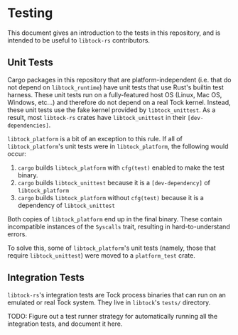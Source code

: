 Testing
=======

This document gives an introduction to the tests in this repository, and is
intended to be useful to `libtock-rs` contributors.

## Unit Tests

Cargo packages in this repository that are platform-independent (i.e. that do
not depend on `libtock_runtime`) have unit tests that use Rust's builtin test
harness. These unit tests run on a fully-featured host OS (Linux, Mac OS,
Windows, etc...) and therefore do not depend on a real Tock kernel. Instead,
these unit tests use the fake kernel provided by `libtock_unittest`. As a
result, most `libtock-rs` crates have `libtock_unittest` in their
`[dev-dependencies]`.

`libtock_platform` is a bit of an exception to this rule. If all of
`libtock_platform`'s unit tests were in `libtock_platform`, the following would
occur:

1. `cargo` builds `libtock_platform` with `cfg(test)` enabled to make the test
   binary.
2. `cargo` builds `libtock_unittest` because it is a `[dev-dependency]` of
   `libtock_platform`
3. `cargo` builds `libtock_platform` without `cfg(test)` because it is a
   dependency of `libtock_unittest`

Both copies of `libtock_platform` end up in the final binary. These contain
incompatible instances of the `Syscalls` trait, resulting in hard-to-understand
errors.

To solve this, some of `libtock_platform`'s unit tests (namely, those that
require `libtock_unittest`) were moved to a `platform_test` crate.

## Integration Tests

`libtock-rs`'s integration tests are Tock process binaries that can run on an
emulated or real Tock system. They live in `libtock`'s `tests/` directory.

TODO: Figure out a test runner strategy for automatically running all the
integration tests, and document it here.
